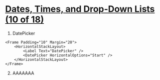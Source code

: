 # [Dates, Times, and Drop-Down Lists (10 of 18)](https://youtu.be/n1lxyQXVmkc?si=eUBlbDjjsnFqfikM)

1. DatePicker

```
<Frame Padding="10" Margin="20">
    <HorizontalStackLayout>
        <Label Text="DatePicker" />
        <DatePicker HorizontalOptions="Start" />
    </HorizontalStackLayout>
</Frame>
```

2. AAAAAAA
